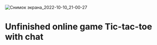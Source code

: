 

![Снимок экрана_2022-10-10_21-00-27](https://user-images.githubusercontent.com/92936147/194931066-086dc112-3ed3-4152-bc11-8b4c7a527fe3.png)


# Unfinished online game Tic-tac-toe with chat
